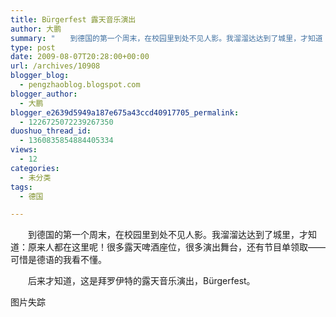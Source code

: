 ```yaml
---
title: Bürgerfest 露天音乐演出
author: 大鹏
summary: "　　到德国的第一个周末，在校园里到处不见人影。我溜溜达达到了城里，才知道：原来人都在这里呢！很多露天啤酒座位，很多演出舞台，还有节目单领取——可惜是德语的我看不懂。"
type: post
date: 2009-08-07T20:28:00+00:00
url: /archives/10908
blogger_blog:
  - pengzhaoblog.blogspot.com
blogger_author:
  - 大鹏
blogger_e2639d5949a187e675a43ccd40917705_permalink:
  - 1226725072239267350
duoshuo_thread_id:
  - 1360835854884405334
views:
  - 12
categories:
  - 未分类
tags:
  - 德国

---
```

　　到德国的第一个周末，在校园里到处不见人影。我溜溜达达到了城里，才知道：原来人都在这里呢！很多露天啤酒座位，很多演出舞台，还有节目单领取——可惜是德语的我看不懂。
  
　　后来才知道，这是拜罗伊特的露天音乐演出，Bürgerfest。
  
图片失踪
